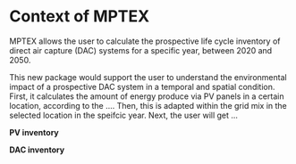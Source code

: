 # Context of MPTEX 

MPTEX allows the user to calculate the prospective life cycle inventory of direct air capture (DAC) systems for a specific year, between 2020 and 2050.

This new package would support the user to understand the environmental impact of a prospective DAC system in a temporal and spatial condition. First, it calculates the amount of energy produce via PV panels in a certain location, according to the .... Then, this is adapted within the grid mix in the selected location in the speifcic year. Next, the user will get ...

**PV inventory**



**DAC inventory**
